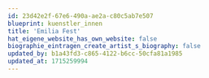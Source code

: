 ```yaml
---
id: 23d42e2f-67e6-490a-ae2a-c80c5ab7e507
blueprint: kuenstler_innen
title: 'Emilia Fest'
hat_eigene_website_has_own_website: false
biographie_eintragen_create_artist_s_biography: false
updated_by: b1a43fd3-c865-4122-b6cc-50cfa81a1985
updated_at: 1715259994
---
```

